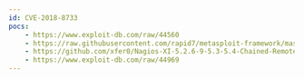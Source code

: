 ```yaml
---
id: CVE-2018-8733
pocs:
    - https://www.exploit-db.com/raw/44560
    - https://raw.githubusercontent.com/rapid7/metasploit-framework/master/modules/exploits/linux/http/nagios_xi_chained_rce_2_electric_boogaloo.rb
    - https://github.com/xfer0/Nagios-XI-5.2.6-9-5.3-5.4-Chained-Remote-Root-Exploit-Fixed
    - https://www.exploit-db.com/raw/44969
---
```

